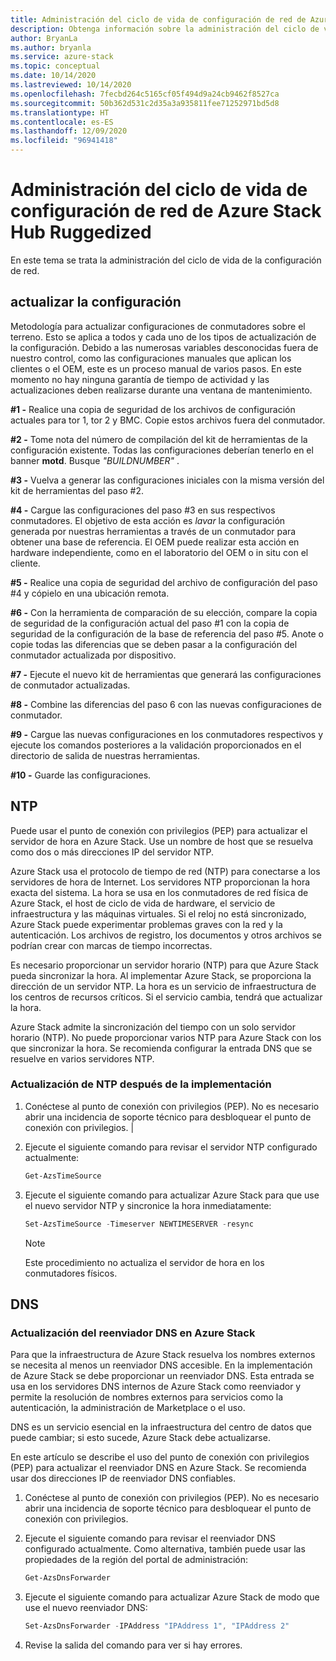 ```yaml
---
title: Administración del ciclo de vida de configuración de red de Azure Stack Hub Ruggedized
description: Obtenga información sobre la administración del ciclo de vida de configuración de red para el dispositivo Azure Stack Hub Ruggedized.
author: BryanLa
ms.author: bryanla
ms.service: azure-stack
ms.topic: conceptual
ms.date: 10/14/2020
ms.lastreviewed: 10/14/2020
ms.openlocfilehash: 7fecbd264c5165cf05f494d9a24cb9462f8527ca
ms.sourcegitcommit: 50b362d531c2d35a3a935811fee71252971bd5d8
ms.translationtype: HT
ms.contentlocale: es-ES
ms.lasthandoff: 12/09/2020
ms.locfileid: "96941418"
---
```

# <a name="azure-stack-hub-ruggedized-network-configuration-lifecycle-management"></a>Administración del ciclo de vida de configuración de red de Azure Stack Hub Ruggedized

En este tema se trata la administración del ciclo de vida de la configuración de red.

## <a name="update-configuration"></a>actualizar la configuración


Metodología para actualizar configuraciones de conmutadores sobre el terreno. Esto se aplica a todos y cada uno de los tipos de actualización de la configuración. Debido a las numerosas variables desconocidas fuera de nuestro control, como las configuraciones manuales que aplican los clientes o el OEM, este es un proceso manual de varios pasos. En este momento no hay ninguna garantía de tiempo de actividad y las actualizaciones deben realizarse durante una ventana de mantenimiento.

**\#1 -** Realice una copia de seguridad de los archivos de configuración actuales para tor 1, tor 2 y BMC. Copie estos archivos fuera del conmutador.

**\#2 -** Tome nota del número de compilación del kit de herramientas de la configuración existente.
Todas las configuraciones deberían tenerlo en el banner **motd**. Busque *"BUILDNUMBER"* .

**\#3 -** Vuelva a generar las configuraciones iniciales con la misma versión del kit de herramientas del paso \#2.

**\#4 -** Cargue las configuraciones del paso \#3 en sus respectivos conmutadores.
El objetivo de esta acción es *lavar* la configuración generada por nuestras herramientas a través de un conmutador para obtener una base de referencia. El OEM puede realizar esta acción en hardware independiente, como en el laboratorio del OEM o in situ con el cliente.

**\#5 -** Realice una copia de seguridad del archivo de configuración del paso \#4 y cópielo en una ubicación remota.

**\#6 -** Con la herramienta de comparación de su elección, compare la copia de seguridad de la configuración actual del paso \#1 con la copia de seguridad de la configuración de la base de referencia del paso \#5. Anote o copie todas las diferencias que se deben pasar a la configuración del conmutador actualizada por dispositivo.

**\#7 -** Ejecute el nuevo kit de herramientas que generará las configuraciones de conmutador actualizadas.

**\#8 -** Combine las diferencias del paso 6 con las nuevas configuraciones de conmutador.

**\#9 -** Cargue las nuevas configuraciones en los conmutadores respectivos y ejecute los comandos posteriores a la validación proporcionados en el directorio de salida de nuestras herramientas.

**\#10 -** Guarde las configuraciones.

## <a name="ntp"></a>NTP

Puede usar el punto de conexión con privilegios (PEP) para actualizar el servidor de hora en Azure Stack. Use un nombre de host que se resuelva como dos o más direcciones IP del servidor NTP.

Azure Stack usa el protocolo de tiempo de red (NTP) para conectarse a los servidores de hora de Internet. Los servidores NTP proporcionan la hora exacta del sistema. La hora se usa en los conmutadores de red física de Azure Stack, el host de ciclo de vida de hardware, el servicio de infraestructura y las máquinas virtuales. Si el reloj no está sincronizado, Azure Stack puede experimentar problemas graves con la red y la autenticación. Los archivos de registro, los documentos y otros archivos se podrían crear con marcas de tiempo incorrectas.

Es necesario proporcionar un servidor horario (NTP) para que Azure Stack pueda sincronizar la hora.
Al implementar Azure Stack, se proporciona la dirección de un servidor NTP. La hora es un servicio de infraestructura de los centros de recursos críticos. Si el servicio cambia, tendrá que actualizar la hora.

Azure Stack admite la sincronización del tiempo con un solo servidor horario (NTP). No puede proporcionar varios NTP para Azure Stack con los que sincronizar la hora. Se recomienda configurar la entrada DNS que se resuelve en varios servidores NTP. 

### <a name="update-ntp-post-deployment"></a>Actualización de NTP después de la implementación

1.  Conéctese al punto de conexión con privilegios (PEP). No es necesario abrir una incidencia de soporte técnico para desbloquear el punto de conexión con privilegios. |

2.  Ejecute el siguiente comando para revisar el servidor NTP configurado actualmente:

    ```powershell
    Get-AzsTimeSource
    ```

3.  Ejecute el siguiente comando para actualizar Azure Stack para que use el nuevo servidor NTP y sincronice la hora inmediatamente:

    ```powershell
    Set-AzsTimeSource -Timeserver NEWTIMESERVER -resync
    ```

    >[!NOTE] 
    > Este procedimiento no actualiza el servidor de hora en los conmutadores físicos. 

## <a name="dns"></a>DNS

### <a name="update-the-dns-forwarder-in-azure-stack"></a>Actualización del reenviador DNS en Azure Stack

Para que la infraestructura de Azure Stack resuelva los nombres externos se necesita al menos un reenviador DNS accesible. En la implementación de Azure Stack se debe proporcionar un reenviador DNS. Esta entrada se usa en los servidores DNS internos de Azure Stack como reenviador y permite la resolución de nombres externos para servicios como la autenticación, la administración de Marketplace o el uso.

DNS es un servicio esencial en la infraestructura del centro de datos que puede cambiar; si esto sucede, Azure Stack debe actualizarse.

En este artículo se describe el uso del punto de conexión con privilegios (PEP) para actualizar el reenviador DNS en Azure Stack. Se recomienda usar dos direcciones IP de reenviador DNS confiables.

1.  Conéctese al punto de conexión con privilegios (PEP). No es necesario abrir una incidencia de soporte técnico para desbloquear el punto de conexión con privilegios. 

2.  Ejecute el siguiente comando para revisar el reenviador DNS configurado actualmente. Como alternativa, también puede usar las propiedades de la región del portal de administración:

    ```powershell
    Get-AzsDnsForwarder
    ```

3.  Ejecute el siguiente comando para actualizar Azure Stack de modo que use el nuevo reenviador DNS:

    ```powershell
    Set-AzsDnsForwarder -IPAddress "IPAddress 1", "IPAddress 2" 
    ```

4.  Revise la salida del comando para ver si hay errores.